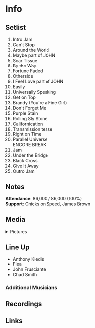 # Info

## Setlist

1. Intro Jam
2. Can't Stop
3. Around the World
4. Maybe part of JOHN
5. Scar Tissue
6. By the Way
7. Fortune Faded
8. Otherside
9. I Feel Love part of JOHN
10. Easily
11. Universally Speaking
12. Get on Top
13. Brandy (You're a Fine Girl)
14. Don't Forget Me
15. Purple Stain
16. Rolling Sly Stone
17. Californication
18. Transmission tease
19. Right on Time
20. Parallel Universe
<br> ENCORE BREAK
21. Jam
22. Under the Bridge
23. Black Cross
24. Give It Away
25. Outro Jam

## Notes

**Attendance**: 86,000 / 86,000 (100%)
<br>
**Support**: Chicks on Speed, James Brown

## Media 

<details>
  <summary>Pictures</summary>
  <!--<img alt="Setlist" title="Setlist" src="_.jpg" height="200" />-->
</details>

## Line Up

* Anthony Kiedis
* Flea
* John Frusciante
* Chad Smith

### Additional Musicians

## Recordings

## Links
